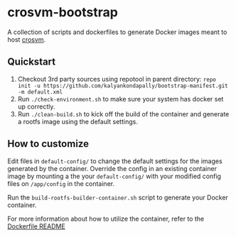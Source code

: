 # crosvm-bootstrap

A collection of scripts and dockerfiles to generate Docker images meant to host
[crosvm](https://chromium.googlesource.com/chromiumos/platform/crosvm/).

## Quickstart
1. Checkout 3rd party sources using repotool in parent directory:
`repo init -u https://github.com/kalyankondapally/bootstrap-manifest.git -m default.xml`
2. Run `./check-environment.sh` to make sure your system has docker set up
correctly.
3. Run `./clean-build.sh` to kick off the build of the container and generate
a rootfs image using the default settings.

## How to customize
Edit files in `default-config/` to change the default settings for the images 
generated by the container. Override the config in an existing container image 
by mounting a the your `default-config/` with your modified config files on
`/app/config` in the container.

Run the `build-rootfs-builder-container.sh` script to generate your Docker
container.

For more information about how to utilize the container, refer to the
[Dockerfile README](dockerfiles/README.md)
